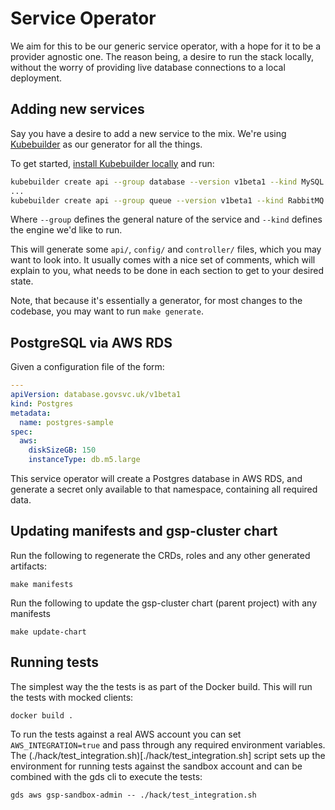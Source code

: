 # Service Operator

We aim for this to be our generic service operator, with a hope for it to be a
provider agnostic one. The reason being, a desire to run the stack locally,
without the worry of providing live database connections to a local deployment.

## Adding new services

Say you have a desire to add a new service to the mix. We're using
[Kubebuilder](https://github.com/kubernetes-sigs/kubebuilder) as our generator for all the things.

To get started, [install Kubebuilder locally](https://book.kubebuilder.io/quick-start.html#installation) and run:

```sh
kubebuilder create api --group database --version v1beta1 --kind MySQL
...
kubebuilder create api --group queue --version v1beta1 --kind RabbitMQ
```

Where `--group` defines the general nature of the service and `--kind` defines
the engine we'd like to run.

This will generate some `api/`, `config/` and `controller/` files, which you
may want to look into. It usually comes with a nice set of comments, which will
explain to you, what needs to be done in each section to get to your desired
state.

Note, that because it's essentially a generator, for most changes to the
codebase, you may want to run `make generate`.

## PostgreSQL via AWS RDS

Given a configuration file of the form:

```yaml
---
apiVersion: database.govsvc.uk/v1beta1
kind: Postgres
metadata:
  name: postgres-sample
spec:
  aws:
    diskSizeGB: 150
    instanceType: db.m5.large
```

This service operator will create a Postgres database in AWS RDS, and generate
a secret only available to that namespace, containing all required data.

## Updating manifests and gsp-cluster chart

Run the following to regenerate the CRDs, roles and any other generated artifacts:

```
make manifests
```

Run the following to update the gsp-cluster chart (parent project) with any manifests

```
make update-chart
```

## Running tests

The simplest way the the tests is as part of the Docker build. This will run the tests with mocked clients:

```
docker build .
```

To run the tests against a real AWS account you can set `AWS_INTEGRATION=true`
and pass through any required environment variables. The
(./hack/test_integration.sh)[./hack/test_integration.sh] script sets up the
environment for running tests against the sandbox account and can be combined
with the gds cli to execute the tests:

```
gds aws gsp-sandbox-admin -- ./hack/test_integration.sh
```



